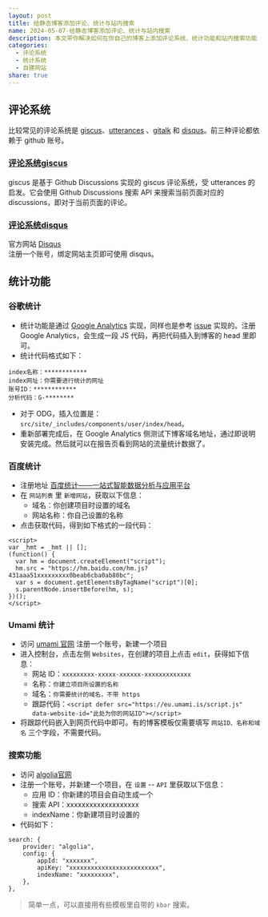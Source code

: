 ```yaml
---  
layout: post  
title: 给静态博客添加评论、统计与站内搜索  
name: 2024-05-07-给静态博客添加评论、统计与站内搜索  
description: 本文带你解决如何在你自己的博客上添加评论系统、统计功能和站内搜索功能  
categories:  
  - 评论系统  
  - 统计系统  
  - 自建网站  
share: true  
---  
```

  
## 评论系统  
  
比较常见的评论系统是 [giscus](https://giscus.app/zh-CN)、[utterances](https://utteranc.es/) 、[gitalk](https://github.com/gitalk/gitalk) 和 [disqus](https://disqus.com/)。前三种评论都依赖于 github 账号。  
  
### [评论系统giscus](%E5%A6%82%E4%BD%95%E5%9C%A8%E5%8D%9A%E5%AE%A2%E4%B8%AD%E5%B5%8C%E5%85%A5giscus%E8%AF%84%E8%AE%BA%E7%B3%BB%E7%BB%9F.md)  
  
giscus 是基于 Github Discussions 实现的 giscus 评论系统，受 utterances 的启发。它会使用 Github Discussions 搜索 API 来搜索当前页面对应的 discussions，即对于当前页面的评论。  
  
### [评论系统disqus](%E5%A6%82%E4%BD%95%E5%9C%A8%E5%8D%9A%E5%AE%A2%E4%B8%AD%E5%B5%8C%E5%85%A5disqus%E8%AF%84%E8%AE%BA%E7%B3%BB%E7%BB%9F.md)  
  
官方网站 [Disqus](https://disqus.com/)    
注册一个账号，绑定网站主页即可使用 disqus。  
  
## 统计功能  
  
### 谷歌统计  
  
- 统计功能是通过 [Google Analytics](https://tagmanager.google.com/?hl=zh-cn#/home) 实现，同样也是参考 [issue](https://github.com/oleeskild/obsidian-digital-garden/discussions/195) 实现的。注册 Google Analytics，会生成一段 JS 代码，再把代码插入到博客的 head 里即可。  
- 统计代码格式如下：  
  
```  
index名称：************  
index网址：你需要进行统计的网址  
账号ID：************  
分析代码：G-********  
```   
  
- 对于 ODG，插入位置是：`src/site/_includes/components/user/index/head`。  
- 重新部署完成后，在 Google Analytics 侧测试下博客域名地址，通过即说明安装完成。然后就可以在报告页看到网站的流量统计数据了。  
  
### 百度统计  
  
- 注册地址 [百度统计——一站式智能数据分析与应用平台](https://tongji.baidu.com/web5/10000624790/welcome/login)  
- 在 `网站列表` 里 `新增网站`，获取以下信息：  
	- 域名：你创建项目时设置的域名  
	- 网站名称：你自己设置的名称  
- 点击获取代码，得到如下格式的一段代码：  
  
```  
<script>  
var _hmt = _hmt || [];  
(function() {  
  var hm = document.createElement("script");  
  hm.src = "https://hm.baidu.com/hm.js?431aaa51xxxxxxxxx0beab6cba0ab80bc";  
  var s = document.getElementsByTagName("script")[0];   
  s.parentNode.insertBefore(hm, s);  
})();  
</script>  
```  
  
### Umami 统计  
  
- 访问 [umami 官网](https://cloud.umami.is) 注册一个账号，新建一个项目  
- 进入控制台，点击左侧 `Websites`，在创建的项目上点击 `edit`，获得如下信息：  
	- 网站 ID：`xxxxxxxxx-xxxxx-xxxxxx-xxxxxxxxxxxxx`  
	- 名称：`你建立项目所设置的名称`  
	- 域名：`你需要统计的域名，不带 https`  
	- 跟踪代码：`<script defer src="https://eu.umami.is/script.js" data-website-id="此处为你的网站ID"></script>`  
- 将跟踪代码嵌入到网页代码中即可。有的博客模板仅需要填写 `网站ID、名称和域名` 三个字段，不需要代码。  
  
### 搜索功能  
  
- 访问 [algolia官网](https://dashboard.algolia.com/)  
- 注册一个账号，并新建一个项目，在 `设置` -- `API` 里获取以下信息：  
	- 应用 ID：你新建的项目会自动生成一个  
	- 搜索 API：xxxxxxxxxxxxxxxxxxx  
	- indexName：你新建项目时设置的  
- 代码如下：  
  
```  
search: {  
	provider: "algolia",  
	config: {  
		appId: "xxxxxxx",  
		apiKey: "xxxxxxxxxxxxxxxxxxxxxxxxx",  
		indexName: "xxxxxxxxx",  
	},  
},  
```  
  
> 简单一点，可以直接用有些模板里自带的 `kbar` 搜索。  
